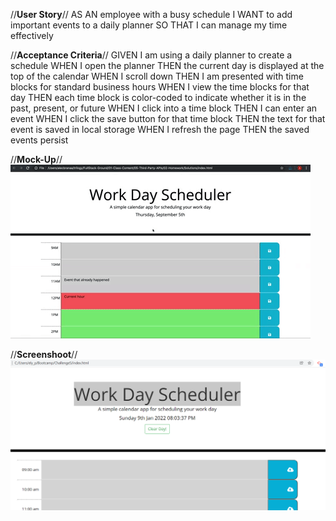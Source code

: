 //**User Story**//
AS AN employee with a busy schedule
I WANT to add important events to a daily planner
SO THAT I can manage my time effectively

//**Acceptance Criteria**//
GIVEN I am using a daily planner to create a schedule
WHEN I open the planner
THEN the current day is displayed at the top of the calendar
WHEN I scroll down
THEN I am presented with time blocks for standard business hours
WHEN I view the time blocks for that day
THEN each time block is color-coded to indicate whether it is in the past, present, or future
WHEN I click into a time block
THEN I can enter an event
WHEN I click the save button for that time block
THEN the text for that event is saved in local storage
WHEN I refresh the page
THEN the saved events persist

//**Mock-Up**//
![](https://github.com/ElyCano/Work_Day_Planner/blob/fc11fe8be6fb8e77ef7959174b50ddc768e4f355/05-third-party-apis-homework-demo.gif?raw=true)

//**Screenshoot**//
![](https://raw.githubusercontent.com/ElyCano/Work_Day_Planner/fc11fe8be6fb8e77ef7959174b50ddc768e4f355/images/Workday-scheduler.png)
